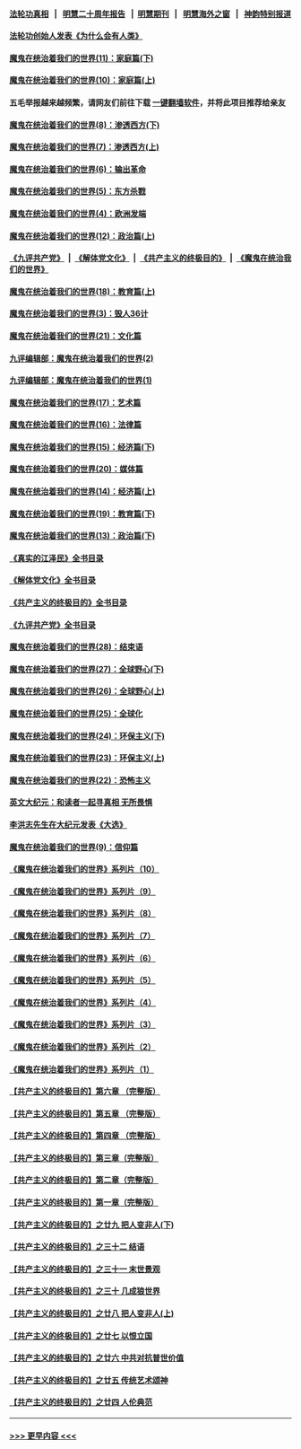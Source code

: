 #### [法轮功真相](https://github.com/gfw-breaker/truth/blob/master/README.md?t=0) &nbsp;&nbsp;|&nbsp;&nbsp; [明慧二十周年报告](https://github.com/gfw-breaker/mh-reports/blob/master/README.md?t=0) &nbsp;&nbsp;|&nbsp;&nbsp;[明慧期刊](https://github.com/gfw-breaker/mh-qikan) &nbsp;&nbsp;|&nbsp;&nbsp; [明慧海外之窗](https://github.com/gfw-breaker/mh-news/blob/master/README.md?t=0) &nbsp;&nbsp;|&nbsp;&nbsp; [神韵特别报道](https://github.com/gfw-breaker/mh-news/blob/master/shenyun.md?t=0)
#### [法轮功创始人发表《为什么会有人类》](../pages/nsc422/n13912117.md?t=01272143) 
#### [魔鬼在统治着我们的世界(11)：家庭篇(下)](../pages/nsc422/n10440961.md?t=01272143) 
#### [魔鬼在统治着我们的世界(10)：家庭篇(上)](../pages/nsc422/n10435448.md?t=01272143) 
#### 五毛举报越来越频繁，请网友们前往下载 [一键翻墙软件](https://github.com/gfw-breaker/ssr-accounts)，并将此项目推荐给亲友
#### [魔鬼在统治着我们的世界(8)：渗透西方(下)](../pages/nsc422/n10429603.md?t=01272143) 
#### [魔鬼在统治着我们的世界(7)：渗透西方(上)](../pages/nsc422/n10426013.md?t=01272143) 
#### [魔鬼在统治着我们的世界(6)：输出革命](../pages/nsc422/n10421536.md?t=01272143) 
#### [魔鬼在统治着我们的世界(5)：东方杀戮](../pages/nsc422/n10417707.md?t=01272143) 
#### [魔鬼在统治着我们的世界(4)：欧洲发端](../pages/nsc422/n10414890.md?t=01272143) 
#### [魔鬼在统治着我们的世界(12)：政治篇(上)](../pages/nsc422/n10444576.md?t=01272143) 
#### [《九评共产党》](https://github.com/begood0513/9ping.md/blob/master/README.md) &nbsp;|&nbsp; [《解体党文化》](../../../../jtdwh.md/blob/master/README.md)  &nbsp;|&nbsp; [《共产主义的终极目的》](../../../../gczydzjmd.md/blob/master/README.md) &nbsp;|&nbsp; [《魔鬼在统治我们的世界》](../../../../mgztzwmdsj.md/blob/master/README.md) 
#### [魔鬼在统治着我们的世界(18)：教育篇(上)](../pages/nsc422/n10526970.md?t=01272143) 
#### [魔鬼在统治着我们的世界(3)：毁人36计](../pages/nsc422/n10411583.md?t=01272143) 
#### [魔鬼在统治着我们的世界(21)：文化篇](../pages/nsc422/n10597706.md?t=01272143) 
#### [九评编辑部：魔鬼在统治着我们的世界(2)](../pages/nsc422/n10410036.md?t=01272143) 
#### [九评编辑部：魔鬼在统治着我们的世界(1)](../pages/nsc422/n10406825.md?t=01272143) 
#### [魔鬼在统治着我们的世界(17)：艺术篇](../pages/nsc422/n10499093.md?t=01272143) 
#### [魔鬼在统治着我们的世界(16)：法律篇](../pages/nsc422/n10485969.md?t=01272143) 
#### [魔鬼在统治着我们的世界(15)：经济篇(下)](../pages/nsc422/n10469975.md?t=01272143) 
#### [魔鬼在统治着我们的世界(20)：媒体篇](../pages/nsc422/n10586579.md?t=01272143) 
#### [魔鬼在统治着我们的世界(14)：经济篇(上)](../pages/nsc422/n10457370.md?t=01272143) 
#### [魔鬼在统治着我们的世界(19)：教育篇(下)](../pages/nsc422/n10564808.md?t=01272143) 
#### [魔鬼在统治着我们的世界(13)：政治篇(下)](../pages/nsc422/n10448270.md?t=01272143) 
#### [《真实的江泽民》全书目录](../pages/nsc422/n13721399.md?t=01272143) 
#### [《解体党文化》全书目录](../pages/nsc422/n13721157.md?t=01272143) 
#### [《共产主义的终极目的》全书目录](../pages/nsc422/n13721048.md?t=01272143) 
#### [《九评共产党》全书目录](../pages/nsc422/n13708085.md?t=01272143) 
#### [魔鬼在统治着我们的世界(28)：结束语](../pages/nsc422/n10936246.md?t=01272143) 
#### [魔鬼在统治着我们的世界(27)：全球野心(下)](../pages/nsc422/n10928319.md?t=01272143) 
#### [魔鬼在统治着我们的世界(26)：全球野心(上)](../pages/nsc422/n10900318.md?t=01272143) 
#### [魔鬼在统治着我们的世界(25)：全球化](../pages/nsc422/n10788205.md?t=01272143) 
#### [魔鬼在统治着我们的世界(24)：环保主义(下)](../pages/nsc422/n10695307.md?t=01272143) 
#### [魔鬼在统治着我们的世界(23)：环保主义(上)](../pages/nsc422/n10688613.md?t=01272143) 
#### [魔鬼在统治着我们的世界(22)：恐怖主义](../pages/nsc422/n10614727.md?t=01272143) 
#### [英文大纪元：和读者一起寻真相 无所畏惧](../pages/nsc422/n12542027.md?t=01272143) 
#### [李洪志先生在大纪元发表《大选》](../pages/nsc422/n12534746.md?t=01272143) 
#### [魔鬼在统治着我们的世界(9)：信仰篇](../pages/nsc422/n10432159.md?t=01272143) 
#### [《魔鬼在统治着我们的世界》系列片（10）](../pages/nsc422/n12292670.md?t=01272143) 
#### [《魔鬼在统治着我们的世界》系列片（9）](../pages/nsc422/n12290859.md?t=01272143) 
#### [《魔鬼在统治着我们的世界》系列片（8）](../pages/nsc422/n12287445.md?t=01272143) 
#### [《魔鬼在统治着我们的世界》系列片（7）](../pages/nsc422/n12283425.md?t=01272143) 
#### [《魔鬼在统治着我们的世界》系列片（6）](../pages/nsc422/n12282314.md?t=01272143) 
#### [《魔鬼在统治着我们的世界》系列片（5）](../pages/nsc422/n12281419.md?t=01272143) 
#### [《魔鬼在统治着我们的世界》系列片（4）](../pages/nsc422/n12274024.md?t=01272143) 
#### [《魔鬼在统治着我们的世界》系列片（3）](../pages/nsc422/n12271322.md?t=01272143) 
#### [《魔鬼在统治着我们的世界》系列片（2）](../pages/nsc422/n12269049.md?t=01272143) 
#### [《魔鬼在统治着我们的世界》系列片（1）](../pages/nsc422/n12267575.md?t=01272143) 
#### [【共产主义的终极目的】第六章 （完整版）](../pages/nsc422/n11428913.md?t=01272143) 
#### [【共产主义的终极目的】第五章 （完整版）](../pages/nsc422/n11428912.md?t=01272143) 
#### [【共产主义的终极目的】第四章 （完整版）](../pages/nsc422/n11428907.md?t=01272143) 
#### [【共产主义的终极目的】第三章（完整版）](../pages/nsc422/n11428848.md?t=01272143) 
#### [【共产主义的终极目的】第二章（完整版）](../pages/nsc422/n11428831.md?t=01272143) 
#### [【共产主义的终极目的】第一章（完整版）](../pages/nsc422/n11417651.md?t=01272143) 
#### [【共产主义的终极目的】之廿九 把人变非人(下)](../pages/nsc422/n11344140.md?t=01272143) 
#### [【共产主义的终极目的】之三十二 结语](../pages/nsc422/n11360535.md?t=01272143) 
#### [【共产主义的终极目的】之三十一 末世景观](../pages/nsc422/n11351129.md?t=01272143) 
#### [【共产主义的终极目的】之三十 几成狼世界](../pages/nsc422/n11348280.md?t=01272143) 
#### [【共产主义的终极目的】之廿八 把人变非人(上)](../pages/nsc422/n11340492.md?t=01272143) 
#### [【共产主义的终极目的】之廿七 以恨立国](../pages/nsc422/n11336944.md?t=01272143) 
#### [【共产主义的终极目的】之廿六 中共对抗普世价值](../pages/nsc422/n11324785.md?t=01272143) 
#### [【共产主义的终极目的】之廿五 传统艺术颂神](../pages/nsc422/n11296396.md?t=01272143) 
#### [【共产主义的终极目的】之廿四 人伦典范](../pages/nsc422/n11296397.md?t=01272143) 

----
#### [ >>> 更早内容 <<< ](../indexes/nsc422-earlier.md)
